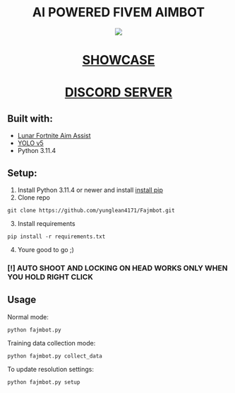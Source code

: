 <div align="center">

# AI POWERED FIVEM AIMBOT

</div>

<p align="center">  
<img src="https://i.imgur.com/JZATjzx.png">
</p>

<div align="center">

# [SHOWCASE](https://www.youtube.com/watch?v=z8gI1jsE3ys)
# [DISCORD SERVER](https://discord.gg/x8ZR8eNpNq)
</div>

## Built with:
* [Lunar Fortnite Aim Assist](https://github.com/zeyad-mansour/lunar/tree/main)
* [YOLO v5](https://github.com/ultralytics/yolov5)
* Python 3.11.4

## Setup:
1. Install Python 3.11.4 or newer and install [install pip](https://www.geeksforgeeks.org/how-to-install-pip-on-windows/)
2. Clone repo
```
git clone https://github.com/yunglean4171/Fajmbot.git
```
3. Install requirements
```
pip install -r requirements.txt
```
4. Youre good to go ;)

### [!] AUTO SHOOT AND LOCKING ON HEAD WORKS ONLY WHEN YOU HOLD RIGHT CLICK

## Usage
Normal mode:
```
python fajmbot.py
```
Training data collection mode:
```
python fajmbot.py collect_data
```
To update resolution settings:
```
python fajmbot.py setup
```
